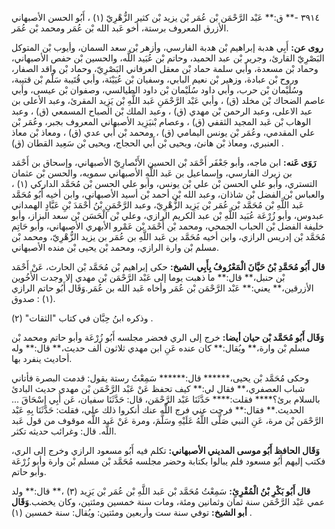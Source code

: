 ٣٩١٤ -** ق:** عَبْد الرَّحْمَن بْن عُمَر بْن يزيد بْن كثير الزُّهْرِيّ (١) ، أَبُو الحسن الأصبهاني الأزرق المعروف برستة، أخو عَبد الله بْن عُمَر ومحمد بْن عُمَر.

**روى عن:** أَبِي هدبة إبراهيم بْن هدبة الفارسي، وأزهر بْن سعد السمان، وأيوب بْن المتوكل البَصْرِيّ القارئ، وجرير بْن عبد الحميد، وحاتم بْن عُبَيد اللَّه، والحسين بْن حفص الأصبهاني، وحماد بْن مسعدة، وأبي سلمة حماد بْن معقل العرفاني البَصْرِيّ، وحماد بْن واقد الصفار، وروح بْن عبادة، وزهير بْن نعيم البابي، وسفيان بْن عُيَيْنَة، وأبي قُتَيبة سَلْم بْن قتيبة، وسُلَيْمان بْن حرب، وأبي داود سُلَيْمان بْن داود الطيالسي، وصفوان بْن عيسى، وأبي عاصم الضحاك بْن مخلد (ق) ، وأبي عَبْد الرَّحْمَنِ عَبد اللَّهِ بْن يَزِيد المقرئ، وعبد الأعلى بن عبد الاعلى، وعبد الرحمن بْن مهدي (ق) ، وعبد الملك بْن الصباح المسمعي (ق) ، وعبد الوهاب بْن عَبد المجيد الثقفي (ق) ، وعصام بْنيَزِيد الأصبهاني المعروف بجبر، وعُمَر بْن علي المقدمي، وعُمَر بْن يونس اليمامي (ق) ، ومحمد بْن أَبي عدي (ق) ، ومعاذ بْن معاذ العنبري، ومعاذ بْن هانئ، ويحيى بْن أَبي الحجاج، ويحيى بْن سَعِيد القطان (ق) .

**رَوَى عَنه:** ابن ماجه، وأبو جَعْفَر أَحْمَد بْن الحسين الأَنْصارِيّ الأصبهاني، وإسحاق بن أَحْمَد بن زيرك الفارسي، وإسماعيل بن عَبد اللَّهِ الأصبهاني سمويه، والحسن بْن عثمان التستري، وأبو علي الحسن بْن علي بْن يونس، وأبو علي الحسن بْن مُحَمَّد الداركي (١) ، والعباس بْن الفضل بْن شاذان، وعبد الله بْن أحمد بْن أسيد الأصبهاني، وابن أخيه أَبُو مُحَمَّد عَبد اللَّهِ بْن مُحَمَّد بْن عُمَر بْن يَزِيد الزُّهْرِيّ، وعبد الرَّحْمَنِ بْنُ أَحْمَدَ بْنِ عَبَّادٍ الهمداني عبدوس، وأبو زُرْعَة عُبَيد اللَّهِ بْن عبد الكريم الرازي، وعلي بْن الْحَسَن بْن سعد البزاز، وأبو خليفة الفضل بْن الحباب الجمحي، ومحمد بْن أَحْمَد بْن عَمْرو الأبهري الأصبهاني، وأبو حَاتِم مُحَمَّد بْن إدريس الرازي، وابن أخيه مُحَمَّد بن عَبد اللَّهِ بن عُمَر بن يزيد الزُّهْرِيّ، ومحمد بْن مسلم بْن وارة الرازي، ومحمد بْن يحيى بْن منده الأصبهاني.

**قال أَبُو مُحَمَّدِ بْنُ حَيَّانَ الْمَعْرُوفُ بِأَبِي الشيخ:** حكى إبراهيم بْن مُحَمَّد بْن الحارث، عَنْ أَحْمَد بْن حنبل،** قال:** ما ذهبت يوما إلى عَبْد الرَّحْمَن بْن مهدي إلا وجدت الأَخُوين الأزرقين،** يعني:** عَبْد الرَّحْمَن بْن عُمَر وأخاه عَبد الله بن عُمَر.وَقَال أَبُو حاتم الرازي (١) : صدوق.

وذكره ابنُ حِبَّان في كتاب "الثقات" (٢) .

**وَقَال أَبُو مُحَمَّد بْن حيان أيضا:** خرج إلى الري فحضر مجلسه أَبُو زُرْعَة وأبو حاتم ومحمد بْن مسلم بْن وارة،** ويُقال:** كان عنده عَنِ ابن مهدي ثلاثون ألف حديث،** قال:** وله أحاديث ينفرد بها.

وحكى مُحَمَّد بْن يحيى،****** قال:****** سَمِعْتُ رستة يقول: قدمت البصرة فأتاني شباب العصفري،** فقال لي:** كيف تحفظ عَنْ عَبْد الرَّحْمَن بْن مهدي حديث البادئ بالسلام برئ؟**** فقلت:**** حَدَّثَنَا عَبْد الرَّحْمَن، قال: حَدَّثَنَا سفيان، عَن أَبِي إِسْحَاقَ ... الحديث.** فقال:** فرجت عني فرج اللَّه عنك أنكروا ذلك علي، فقلت: حَدَّثَنَا بِهِ عَبْد الرَّحْمَن بْن مرة، عَنِ النبي صَلَّى اللَّهُ عَلَيْهِ وسَلَّمَ، ومرة عَنْ عَبد اللَّه موقوف من قول عَبد اللَّه. قال: وغرائب حديثه تكثر.

**وَقَال الحافظ أَبُو موسى المديني الأصبهاني:** تكلم فيه أَبُو مسعود الرازي وخرج إلى الري، فكتب إليهم أَبُو مسعود فلم يبالوا بكتابة وحضر مجلسه مُحَمَّد بْن مسلم بْن وارة وأبو زُرْعَة وأبو حاتم.

**قال أَبُو بَكْرِ بْنُ الْمُقْرِئِ:** سَمِعْتُ مُحَمَّد بْن عَبد اللَّهِ بْن عُمَر بْن يَزِيد (٣) ،** قال:** ولد عمي عَبْد الرَّحْمَن سنة ثمان وثمانين ومئة، ومات سنة خمسين ومئتين، وكان يخضب.**وَقَال أبو الشيخ:** توفي سنة ست وأربعين ومئتين: ويُقال: سنة خمسين (١) .